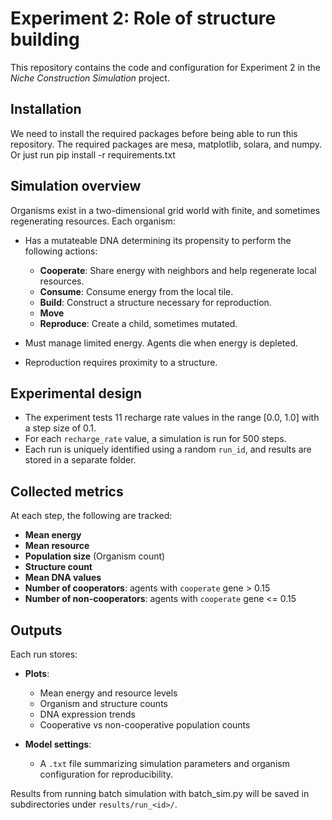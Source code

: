 # Experiment 2: Role of structure building

This repository contains the code and configuration for Experiment 2 in the *Niche Construction Simulation* project.

## Installation

We need to install the required packages before being able to run this repository.
The required packages are mesa, matplotlib, solara, and numpy. Or just run pip install -r requirements.txt

## Simulation overview

Organisms exist in a two-dimensional grid world with finite, and sometimes regenerating resources. Each organism:

- Has a mutateable DNA determining its propensity to perform the following actions:
  - **Cooperate**: Share energy with neighbors and help regenerate local resources.
  - **Consume**: Consume energy from the local tile.
  - **Build**: Construct a structure necessary for reproduction.
  - **Move**
  - **Reproduce**: Create a child, sometimes mutated.

- Must manage limited energy. Agents die when energy is depleted.
- Reproduction requires proximity to a structure.

## Experimental design

- The experiment tests 11 recharge rate values in the range \[0.0, 1.0\] with a step size of 0.1.
- For each `recharge_rate` value, a simulation is run for 500 steps.
- Each run is uniquely identified using a random `run_id`, and results are stored in a separate folder.

## Collected metrics

At each step, the following are tracked:

- **Mean energy**
- **Mean resource**
- **Population size** (Organism count)
- **Structure count**
- **Mean DNA values** 
- **Number of cooperators**: agents with `cooperate` gene > 0.15
- **Number of non-cooperators**: agents with `cooperate` gene <= 0.15

## Outputs

Each run stores:

- **Plots**:
  - Mean energy and resource levels
  - Organism and structure counts
  - DNA expression trends
  - Cooperative vs non-cooperative population counts

- **Model settings**:
  - A `.txt` file summarizing simulation parameters and organism configuration for reproducibility.

Results from running batch simulation with batch_sim.py will be saved in subdirectories under `results/run_<id>/`.

